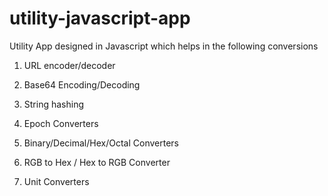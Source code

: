 # utility-javascript-app

Utility App designed in Javascript which helps in the following conversions

1. URL encoder/decoder 

2. Base64 Encoding/Decoding 

3. String hashing 

4. Epoch Converters 

5. Binary/Decimal/Hex/Octal Converters 

6. RGB to Hex / Hex to RGB Converter 

7. Unit Converters 
